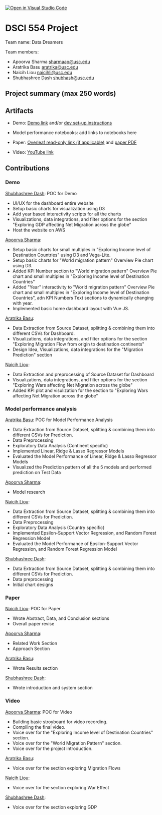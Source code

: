 [![Open in Visual Studio Code](https://classroom.github.com/assets/open-in-vscode-c66648af7eb3fe8bc4f294546bfd86ef473780cde1dea487d3c4ff354943c9ae.svg)](https://classroom.github.com/online_ide?assignment_repo_id=9331111&assignment_repo_type=AssignmentRepo)
# DSCI 554 Project

Team name: Data Dreamers

Team members:

- Apoorva Sharma <sharmaap@usc.edu>
- Aratrika Basu <aratrika@usc.edu>
- Naicih Liou <naicihli@usc.edu>
- Shubhashree Dash <shubhash@usc.edu>

## Project summary (max 250 words)

## Artifacts

- Demo: [Demo link](demo_url) and/or [dev set-up instructions](DEV_INSTRUCTIONS.md)

- Model performance notebooks: add links to notebooks here
- Paper: [Overleaf read-only link (if applicable)](https://www.overleaf.com/read/btvmfhdyrbvk) and [paper PDF](paper/paper.pdf)
- Video: [YouTube link](http://youtube.com)

## Contributions

### Demo

[Shubhashree Dash](mailto:shubhash@usc.edu): POC for Demo

- UI/UX for the dashboard entire website
- Setup basic charts for visualization using D3
- Add year based interactivity scripts for all the charts
- Visualizations, data integrations, and filter options for the section "Exploring GDP affecting Net Migration across the globe"
- Host the website on AWS

[Apoorva Sharma](sharmaap@usc.edu):
- Setup basic charts for small multiples in "Exploring Income level of Destination Countries" using D3 and Vega-Lite.
- Setup basic charts for "World migration pattern" Overview Pie chart using D3.
- Added KPI Number section to "World migration pattern" Overview Pie chart and small multiples in "Exploring Income level of Destination Countries"
- Added "Year" interactivity to "World migration pattern" Overview Pie chart and small multiples in "Exploring Income level of Destination Countries", adn KPI Numbers Text sections to dynamically changing with year.
- Implemented basic home dashboard layout with Vue JS.

[Aratrika Basu](aratrika@usc.edu):
- Data Extraction from Source Dataset, splitting & combining them into different CSVs for Dashboard.
- Visualizations, data integrations, and filter options for the section "Exploring Migration Flow from origin to destination continents"
- Design Idea, Visualizations, data integrations for the "Migration Prediction" section


[Naicih Liou](naicihli@usc.edu):

- Data Extraction and preprocessing of Source Dataset for Dashboard
- Visualizations, data integrations, and filter options for the section "Exploring Wars affecting Net Migration across the globe"
- Added KPI plot and visulization for the  section to "Exploring Wars affecting Net Migration across the globe"


### Model performance analysis

[Aratrika Basu](aratrika@usc.edu):  POC for Model Performance Analysis
- Data Extraction from Source Dataset, splitting & combining them into different CSVs for Prediction.
- Data Preprocessing
- Exploratory Data Analysis (Continent specific)
- Implemented Linear, Ridge & Lasso Regressor Models 
- Evaluated the Model Performance of Linear, Ridge & Lasso Regressor Models
- Visualized the Prediction pattern of all the 5 models and performed prediction on Test Data

[Apoorva Sharma](sharmaap@usc.edu):

- Model research

[Naicih Liou](naicihli@usc.edu):
- Data Extraction from Source Dataset, splitting & combining them into different CSVs for Prediction.
- Data Preprocessing
- Exploratory Data Analysis (Country specific)
- Implemented Epsilon-Support Vector Regression, and Random Forest Regression Model
- Evaluated the Model Performance of Epsilon-Support Vector Regression, and Random Forest Regression Model

[Shubhashree Dash](mailto:shubhash@usc.edu):

- Data Extraction from Source Dataset, splitting & combining them into different CSVs for Prediction.
- Data preprocessing
- Initial chart designs


### Paper

[Naicih Liou](naicihli@usc.edu):  POC for Paper

- Wrote Abstract, Data, and Conclusion sections
- Overall paper revise

[Apoorva Sharma](sharmaap@usc.edu):
- Related Work Section
- Approach Section 

[Aratrika Basu](aratrika@usc.edu):

- Wrote Results section

[Shubhashree Dash](mailto:shubhash@usc.edu):

- Wrote introduction and system section

### Video

[Apoorva Sharma](sharmaap@usc.edu):  POC for Video
- Building basic stroyboard for video recording.
- Compiling the final video.
- Voice over for the "Exploring Income level of Destination Countries" section.
- Voice over for the "World Migration Pattern" section.
- Voice over for the project introduction. 

[Aratrika Basu](aratrika@usc.edu):

- Voice over for the section exploring Migration Flows

[Naicih Liou](naicihli@usc.edu):

- Voice over for the section exploring War Effect

[Shubhashree Dash](mailto:shubhash@usc.edu):

- Voice over for the section exploring GDP

